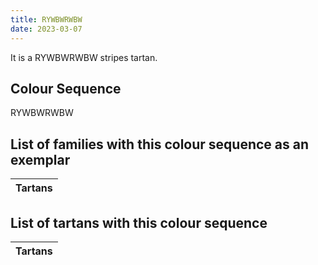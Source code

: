 ```yaml
---
title: RYWBWRWBW
date: 2023-03-07
---
```

<no value>

It is a RYWBWRWBW stripes tartan.


## Colour Sequence
RYWBWRWBW

## List of families with this colour sequence as an exemplar

| Tartans |
|---------------|


## List of tartans with this colour sequence

| Tartans |
|---------------|
